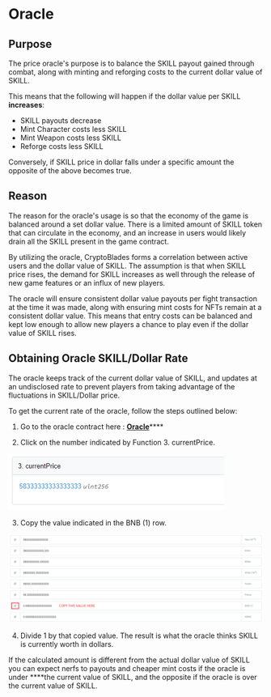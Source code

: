# Oracle

## Purpose

The price oracle's purpose is to balance the SKILL payout gained through combat, along with minting and reforging costs to the current dollar value of SKILL.

This means that the following will happen if the dollar value per SKILL **increases**:

* SKILL payouts decrease
* Mint Character costs less SKILL
* Mint Weapon costs less SKILL
* Reforge costs less SKILL

Conversely, if SKILL price in dollar falls under a specific amount the opposite of the above becomes true.

## Reason

The reason for the oracle's usage is so that the economy of the game is balanced around a set dollar value. There is a limited amount of SKILL token that can circulate in the economy, and an increase in users would likely drain all the SKILL present in the game contract.

By utilizing the oracle, CryptoBlades forms a correlation between active users and the dollar value of SKILL. The assumption is that when SKILL price rises, the demand for SKILL increases as well through the release of new game features or an influx of new players.

The oracle will ensure consistent dollar value payouts per fight transaction at the time it was made, along with ensuring mint costs for NFTs remain at a consistent dollar value. This means that entry costs can be balanced and kept low enough to allow new players a chance to play even if the dollar value of SKILL rises.

## Obtaining Oracle SKILL/Dollar Rate

The oracle keeps track of the current dollar value of SKILL, and updates at an undisclosed rate to prevent players from taking advantage of the fluctuations in SKILL/Dollar price.

To get the current rate of the oracle, follow the steps outlined below:

1. Go to the oracle contract here : [**Oracle**](https://www.bscscan.com/address/0x1cbfa0ec28da66896946474b2a93856eb725fbba#readProxyContract)\*\*\*\*

2. Click on the number indicated by Function 3. currentPrice.

![Taken July 23, 2021](../../.gitbook/assets/current-price.png)

3. Copy the value indicated in the BNB \(1\) row.

![Taken July 23, 2021](../../.gitbook/assets/bnb.png)

4. Divide 1 by that copied value. The result is what the oracle thinks SKILL is currently worth in dollars.

If the calculated amount is different from the actual dollar value of SKILL you can expect nerfs to payouts and cheaper mint costs if the oracle is under ****the current value of SKILL, and the opposite if the oracle is over the current value of SKILL.

